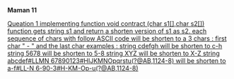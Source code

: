 **Maman 11**

<ins>Queation 1<ins>
implementing function void contract (char s1[],char s2[])
function gets string s1 and return a shorten version of s1 as s2.
each sequence of chars with follow ASCII code will be shorten to a 3 chars : 
first char " - " and the last char 
examples : 
string cdefgh will be shorten to c-h
string 5678 will be shorten to 5-8
string XYZ will be shorten to X-Z
string abcdef#LLMN 67890123#HIJKMNOpqrstu(?@AB,1124-8) will be shorten to a-f#LL-N 6-90-3#H-KM-Op-u(?@AB,1124-8)

